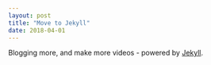 ```yaml
---
layout: post
title: "Move to Jekyll"
date: 2018-04-01
---
```


Blogging more, and make more videos - powered by [Jekyll](http://jekyllrb.com).
